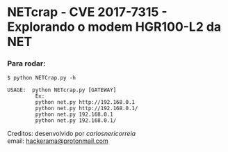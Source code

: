 # NETcrap - CVE 2017-7315 - Explorando o modem HGR100-L2 da NET

<h3>Para rodar:</h3>

	$ python NETCrap.py -h
	
	USAGE:  python NETcrap.py [GATEWAY]
     	 	 Ex:
     		 python net.py http://192.168.0.1
     	 	 python net.py http://192.168.0.1/
     	 	 python net.py 192.168.0.1     
     	 	 python net.py 192.168.0.1/


Creditos:
desenvolvido por _carlosnericorreia_<br>
email: hackerama@protonmail.com
